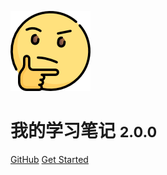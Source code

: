 <!-- _coverpage.md -->

![logo](/9527.png)

# 我的学习笔记 <small>2.0.0</small>
<!-- https://docsify.js.org/#/zh-cn/ -->

[GitHub](https://github.com/zhujun-max/docsify_study/)
[Get Started](/README.md)